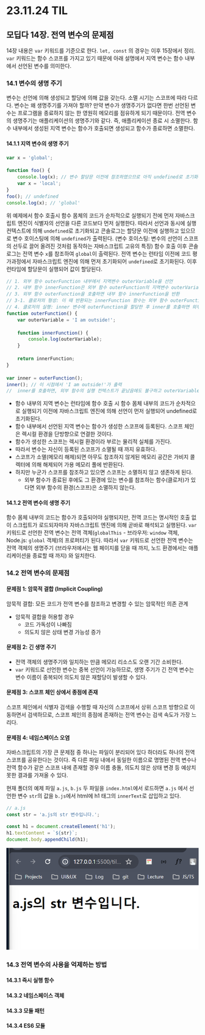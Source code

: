 # 23.11.24 TIL

## 모딥다 14장. 전역 변수의 문제점

14장 내용은 `var` 키워드를 기준으로 한다. `let, const` 의 경우는 이후 15장에서 정리.
`var` 키워드는 함수 스코프를 가지고 있기 때문에 아래 설명에서 지역 변수는 함수 내부에서 선언된 변수를 의미한다.

### 14.1 변수의 생명 주기

변수는 선언에 의해 생성되고 할당에 의해 값을 갖는다. 소멸 시기는 스코프에 따라 다르다.
변수는 왜 생명주기를 가져야 할까? 만약 변수가 생명주기가 없다면 한번 선언된 변수는 프로그램을 종료하지 않는 한 영원히 메모리를 점유하게 되기 때문이다.
전역 변수의 생명주기는 애플리케이션의 생명주기와 같다. 즉, 애플리케이션 종료 시 소멸한다.
함수 내부에서 생성된 지역 변수는 함수가 호출되면 생성되고 함수가 종료하면 소멸한다.

#### 14.1.1 지역 변수의 생명 주기

```js
var x = 'global';

function foo() {
	console.log(x); // 변수 할당문 이전에 참조하였으므로 아직 undefined로 초기화된 상태
	var x = 'local';
}
foo(); // undefined
console.log(x); // 'global'
```

위 예제에서 함수 호출시 함수 몸체의 코드가 순차적으로 실행되기 전에 먼저 자바스크립트 엔진이 식별자의 선언을 다른 코드보다 먼저 실행한다.
따라서 선언과 동시에 실행 컨텍스트에 의해 `undefined`로 초기화되고 콘솔로그는 할당문 이전에 실행하고 있으므로 변수 호이스팅에 의해 `undefined`가 출력된다.
(변수 호이스팅: 변수의 선언이 스코프의 선두로 끌어 올려진 것처럼 동작하는 자바스크립트 고유의 특징)
함수 호출 이후 콘솔로그는 전역 변수 `x`를 참조하여 `global`이 출력된다.
전역 변수는 런타임 이전에 코드 평가과정에서 자바스크립트 엔진에 의해 먼저 초기화되어 `undefined`로 초기화된다. 이후 런타임에 할당문이 실행되어 값이 할당된다.

```js
// 1. 외부 함수 outerFunction 내부에서 지역변수 outerVariable을 선언
// 2. 내부 함수 innerFunction은 외부 함수 outerFunction의 지역변수 outerVariable을 참조
// 3. 외부 함수 outerFunction을 호출하면 내부 함수 innerFunction을 반환
// 3-1. 클로저의 형성: 이 때 반환되는 innerFunction 함수는 외부 함수 outerFunction의 지역변수 outerVariable을 참조하는 클로저를 형성
// 4. 클로저의 실행: inner 변수에 outerFunction을 할당한 후 inner를 호출하면 외부 함수 outerFunction의 실행 컨텍스트가 종료되었음에도 불구하고 외부 함수 outerFunction의 지역변수 outerVariable에 접근하여 값을 출력한다.
function outerFunction() {
	var outerVariable = 'I am outside!';

	function innerFunction() {
		console.log(outerVariable);
	}

	return innerFunction;
}

var inner = outerFunction();
inner(); // 이 시점에서 'I am outside!'가 출력
//  inner를 호출하면, 외부 함수의 실행 컨텍스트가 끝났음에도 불구하고 outerVariable에 접근하여 값을 출력한다.
```

- 함수 내부의 지역 변수는 런타임에 함수 호출 시 함수 몸체 내부의 코드가 순차적으로 실행되기 이전에 자바스크립트 엔진에 의해 선언이 먼저 실행되어 undefined로 초기화된다.
- 함수 내부에서 선언된 지역 변수는 함수가 생성한 스코프에 등록된다. 스코프 체인은 렉시컬 환경을 단방향으로 연결한 것이다.
- 함수가 생성한 스코프는 렉시컬 환경이라 부르는 물리적 실체를 가진다.
- 따라서 변수는 자신이 등록된 스코프가 소멸될 때 까지 유효하다.
- 스코프가 소멸(메모리 해제)되면 아무도 참조하지 않게된 메모리 공간은 가비지 콜렉터에 의해 해제되어 가용 메모리 풀에 반환된다.
- 하지만 누군가 스코프를 참조하고 있으면 스코프는 소멸하지 않고 생존하게 된다.
  - 외부 함수가 종료된 후에도 그 환경에 있는 변수를 참조하는 함수(클로저)가 있다면 외부 함수의 환경(스코프)은 소멸하지 않는다.

#### 14.1.2 전역 변수의 생명 주기

함수 몸체 내부의 코드는 함수가 호출되어야 실행되지만, 전역 코드는 명시적인 호출 없이 스크립트가 로드되자마자 자바스크립트 엔진에 의해 곧바로 해석되고 실행된다.
`var` 키워드로 선언한 전역 변수는 전역 객체(`globalThis` - 브라우저: `window` 객체, Node.js: `global` 객체)의 프로퍼티가 된다.
따라서 `var` 키워드로 선언한 전역 변수는 전역 객체의 생명주기 (브라우저에서는 웹 페이지를 닫을 때 까지, 노드 환경에서는 애플리케이션을 종료할 때 까지) 와 일치한다.

### 14.2 전역 변수의 문제점

#### 문제점 1: 암묵적 결합 (Implicit Coupling)

암묵적 결합: 모든 코드가 전역 변수를 참조하고 변경할 수 있는 암묵적인 의존 관계

- 암묵적 결합을 허용할 경우
  - 코드 가독성이 나빠짐
  - 의도치 않은 상태 변경 가능성 증가

#### 문제점 2: 긴 생명 주기

- 전역 객체의 생명주기와 일치하는 만큼 메모리 리소스도 오랜 기간 소비한다.
- `var` 키워드로 선언한 변수는 중복 선언이 가능하므로, 생명 주기가 긴 전역 변수는 변수 이름이 중복되어 의도치 않은 재할당이 발생할 수 있다.

#### 문제점 3: 스코프 체인 상에서 종점에 존재

스코프 체인에서 식별자 검색을 수행할 때 자신의 스코프에서 상위 스코프 방향으로 이동하면서 검색하므로, 스코프 체인의 종점에 존재하는 전역 변수는 검색 속도가 가장 느리다.

#### 문제점 4: 네임스페이스 오염

자바스크립트의 가장 큰 문제점 중 하나는 파일이 분리되어 있다 하더라도 하나의 전역 스코프를 공유한다는 것이다.
즉 다른 파일 내에서 동일한 이름으로 명명된 전역 변수나 전역 함수가 같은 스코프 내에 존재할 경우 이름 충돌, 의도치 않은 상태 변경 등 예상치 못한 결과를 가져올 수 있다.

현재 폴더의 예제 파일 `a.js`, `b.js` 두 파일을 `index.html`에서 로드하면 `a.js` 에서 선언한 변수 `str`의 값을 `b.js`에서 html에 h1 태그의 `innerText`로 삽입하고 있다.

```js
// a.js
const str = 'a.js의 str 변수입니다.';
```

```js
const h1 = document.createElement('h1');
h1.textContent = `${str}`;
document.body.appendChild(h1);
```

![Alt text](image.png)

### 14.3 전역 변수의 사용을 억제하는 방법

#### 14.3.1 즉시 실행 함수

#### 14.3.2 네임스페이스 객체

#### 14.3.3 모듈 패턴

#### 14.3.4 ES6 모듈
